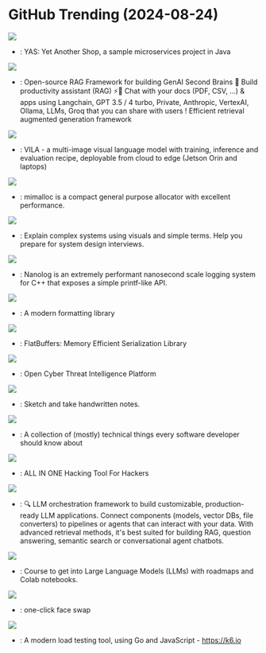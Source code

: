 # GitHub Trending (2024-08-24)

![](https://img.shields.io/badge/Java-New%20116-green?style=flat-square&logo=appveyor)
- [](https://github.comundefined): YAS: Yet Another Shop, a sample microservices project in Java

![](https://img.shields.io/badge/Python-New%20346-green?style=flat-square&logo=appveyor)
- [](https://github.comundefined): Open-source RAG Framework for building GenAI Second Brains 🧠 Build productivity assistant (RAG) ⚡️🤖 Chat with your docs (PDF, CSV, ...) & apps using Langchain, GPT 3.5 / 4 turbo, Private, Anthropic, VertexAI, Ollama, LLMs, Groq that you can share with users ! Efficient retrieval augmented generation framework

![](https://img.shields.io/badge/Python-New%2090-green?style=flat-square&logo=appveyor)
- [](https://github.comundefined): VILA - a multi-image visual language model with training, inference and evaluation recipe, deployable from cloud to edge (Jetson Orin and laptops)

![](https://img.shields.io/badge/C-New%2077-green?style=flat-square&logo=appveyor)
- [](https://github.comundefined): mimalloc is a compact general purpose allocator with excellent performance.

![](https://img.shields.io/badge/none-New%2065-green?style=flat-square&logo=appveyor)
- [](https://github.comundefined): Explain complex systems using visuals and simple terms. Help you prepare for system design interviews.

![](https://img.shields.io/badge/C%2B%2B-New%20183-green?style=flat-square&logo=appveyor)
- [](https://github.comundefined): Nanolog is an extremely performant nanosecond scale logging system for C++ that exposes a simple printf-like API.

![](https://img.shields.io/badge/C%2B%2B-New%2052-green?style=flat-square&logo=appveyor)
- [](https://github.comundefined): A modern formatting library

![](https://img.shields.io/badge/C%2B%2B-New%20131-green?style=flat-square&logo=appveyor)
- [](https://github.comundefined): FlatBuffers: Memory Efficient Serialization Library

![](https://img.shields.io/badge/TypeScript-New%20135-green?style=flat-square&logo=appveyor)
- [](https://github.comundefined): Open Cyber Threat Intelligence Platform

![](https://img.shields.io/badge/Rust-New%2011-green?style=flat-square&logo=appveyor)
- [](https://github.comundefined): Sketch and take handwritten notes.

![](https://img.shields.io/badge/none-New%2035-green?style=flat-square&logo=appveyor)
- [](https://github.comundefined): A collection of (mostly) technical things every software developer should know about

![](https://img.shields.io/badge/Python-New%2021-green?style=flat-square&logo=appveyor)
- [](https://github.comundefined): ALL IN ONE Hacking Tool For Hackers

![](https://img.shields.io/badge/Python-New%20213-green?style=flat-square&logo=appveyor)
- [](https://github.comundefined): 🔍 LLM orchestration framework to build customizable, production-ready LLM applications. Connect components (models, vector DBs, file converters) to pipelines or agents that can interact with your data. With advanced retrieval methods, it's best suited for building RAG, question answering, semantic search or conversational agent chatbots.

![](https://img.shields.io/badge/Jupyter%20Notebook-New%2046-green?style=flat-square&logo=appveyor)
- [](https://github.comundefined): Course to get into Large Language Models (LLMs) with roadmaps and Colab notebooks.

![](https://img.shields.io/badge/Python-New%20143-green?style=flat-square&logo=appveyor)
- [](https://github.comundefined): one-click face swap

![](https://img.shields.io/badge/Go-New%20154-green?style=flat-square&logo=appveyor)
- [](https://github.comundefined): A modern load testing tool, using Go and JavaScript - https://k6.io

